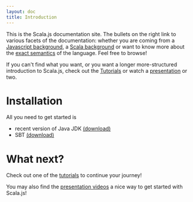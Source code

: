 ```yaml
---
layout: doc
title: Introduction
---
```


This is the Scala.js documentation site. The bullets on the right link to various facets of the documentation: whether
you are coming from a [Javascript background](sjs_for_js/index.html), a [Scala background](scalajs_for_scaladevs.html)
or want to know more about the [exact semantics](semantics.html) of the language. Feel free to browse!

If you can't find what you want, or you want a longer more-structured introduction to Scala.js, check out the
[Tutorials](../tutorial/index.html) or watch a [presentation](../community/presentations.html) or two.

# Installation

All you need to get started is 

* recent version of Java JDK [(download)](http://www.oracle.com/technetwork/java/javase/downloads/jdk8-downloads-2133151.html)
* SBT [(download)](http://www.scala-sbt.org/0.13/tutorial/Setup.html)

# What next?

Check out one of the [tutorials](../tutorial) to continue your journey!

You may also find the [presentation videos](../community/presentations.html) a nice way to get started with Scala.js!
